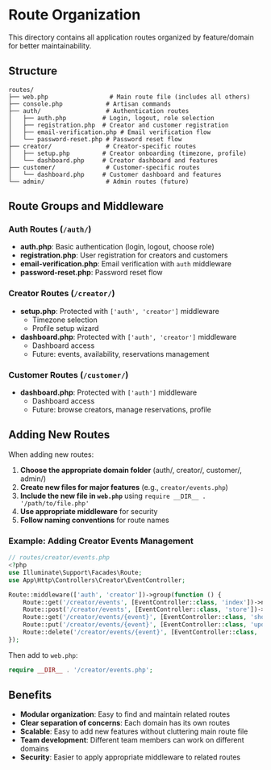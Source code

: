 # Route Organization

This directory contains all application routes organized by feature/domain for better maintainability.

## Structure

```
routes/
├── web.php                 # Main route file (includes all others)
├── console.php            # Artisan commands
├── auth/                  # Authentication routes
│   ├── auth.php          # Login, logout, role selection
│   ├── registration.php  # Creator and customer registration
│   ├── email-verification.php # Email verification flow
│   └── password-reset.php # Password reset flow
├── creator/               # Creator-specific routes
│   ├── setup.php         # Creator onboarding (timezone, profile)
│   └── dashboard.php     # Creator dashboard and features
├── customer/              # Customer-specific routes
│   └── dashboard.php     # Customer dashboard and features
└── admin/                 # Admin routes (future)
```

## Route Groups and Middleware

### Auth Routes (`/auth/`)
- **auth.php**: Basic authentication (login, logout, choose role)
- **registration.php**: User registration for creators and customers
- **email-verification.php**: Email verification with `auth` middleware
- **password-reset.php**: Password reset flow

### Creator Routes (`/creator/`)
- **setup.php**: Protected with `['auth', 'creator']` middleware
  - Timezone selection
  - Profile setup wizard
- **dashboard.php**: Protected with `['auth', 'creator']` middleware
  - Dashboard access
  - Future: events, availability, reservations management

### Customer Routes (`/customer/`)
- **dashboard.php**: Protected with `['auth']` middleware
  - Dashboard access  
  - Future: browse creators, manage reservations, profile

## Adding New Routes

When adding new routes:

1. **Choose the appropriate domain folder** (auth/, creator/, customer/, admin/)
2. **Create new files for major features** (e.g., `creator/events.php`)
3. **Include the new file in `web.php`** using `require __DIR__ . '/path/to/file.php'`
4. **Use appropriate middleware** for security
5. **Follow naming conventions** for route names

### Example: Adding Creator Events Management

```php
// routes/creator/events.php
<?php
use Illuminate\Support\Facades\Route;
use App\Http\Controllers\Creator\EventController;

Route::middleware(['auth', 'creator'])->group(function () {
    Route::get('/creator/events', [EventController::class, 'index'])->name('creator.events');
    Route::post('/creator/events', [EventController::class, 'store'])->name('creator.events.store');
    Route::get('/creator/events/{event}', [EventController::class, 'show'])->name('creator.events.show');
    Route::put('/creator/events/{event}', [EventController::class, 'update'])->name('creator.events.update');
    Route::delete('/creator/events/{event}', [EventController::class, 'destroy'])->name('creator.events.destroy');
});
```

Then add to `web.php`:
```php
require __DIR__ . '/creator/events.php';
```

## Benefits

- **Modular organization**: Easy to find and maintain related routes
- **Clear separation of concerns**: Each domain has its own routes
- **Scalable**: Easy to add new features without cluttering main route file
- **Team development**: Different team members can work on different domains
- **Security**: Easier to apply appropriate middleware to related routes